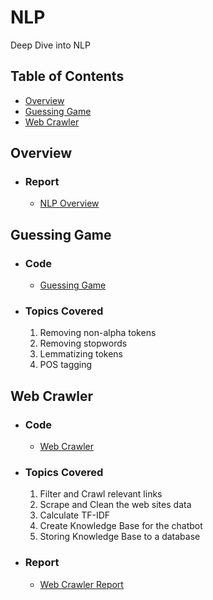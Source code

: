 # NLP
Deep Dive into NLP

## Table of Contents
- [Overview](#Overview)
- [Guessing Game](#Guessing-Game)
- [Web Crawler](#Web-Crawler)

## Overview
  * ### Report
    * [NLP Overview](Overview%20of%20NLP.pdf)

## Guessing Game
  * ### Code
    * [Guessing Game](02-Guessing-Game)

  * ### Topics Covered
    1. Removing non-alpha tokens
    2. Removing stopwords
    3. Lemmatizing tokens
    4. POS tagging


## Web Crawler
  * ### Code
    * [Web Crawler](Web-Crawler)

  * ### Topics Covered
    1. Filter and Crawl relevant links
    2. Scrape and Clean the web sites data
    3. Calculate TF-IDF
    4. Create Knowledge Base for the chatbot
    5. Storing Knowledge Base to a database

  * ### Report
    * [Web Crawler Report](Web-Crawler/Web-Crawler.pdf)
